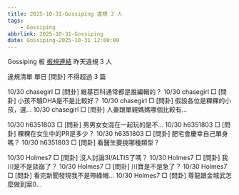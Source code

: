 ```yaml
---
title: 2025-10-31-Gossiping 違規 3 人
tags:
    - Gossiping
abbrlink: 2025-10-31-Gossiping
date: Gossiping-2025-10-31 12:00:00
---
```

Gossiping 板 [板規連結](https://www.ptt.cc/bbs/Gossiping/M.1637425085.A.07D.html)
昨天違規 3 人
<!-- more -->

違規清單
單日 [問卦] 不得超過 3 篇

10/30 chasegirl □ [問卦] 維基百科通常都是誰編輯的？
10/30 chasegirl □ [問卦] 小孩不驗DHA是不是比較好？
10/30 chasegirl □ [問卦] 假設各位是粿粿的小孩，選…
10/30 chasegirl □ [問卦] 人妻跟單親媽媽哪個比較有…

10/30 h6351803 □ [問卦] 男男女女混在一起玩的是不…
10/30 h6351803 □ [問卦] 粿粿在女生中的PR是多少？
10/30 h6351803 □ [問卦] 肥宅會慶幸自己單身嗎？
10/30 h6351803 □ [問卦] 看醫生要挑哪種類型？

10/30 Holmes7 □ [問卦] 沒人討論3I/ALTIS了嗎？
10/30 Holmes7 □ [問卦] 我川是不是談崩了？
10/30 Holmes7 □ [問卦] 川寶是不是急了？
10/30 Holmes7 □ [問卦] 看完新聞發現我不是帶綠帽…
10/30 Holmes7 □ [問卦] 尊龍跟金城武怎麼做到案0…